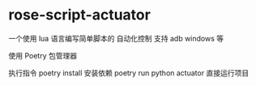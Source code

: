 # rose-script-actuator
一个使用 lua 语言编写简单脚本的 自动化控制 支持 adb windows 等

使用 Poetry 包管理器

执行指令 poetry install 安装依赖
poetry run python actuator 直接运行项目